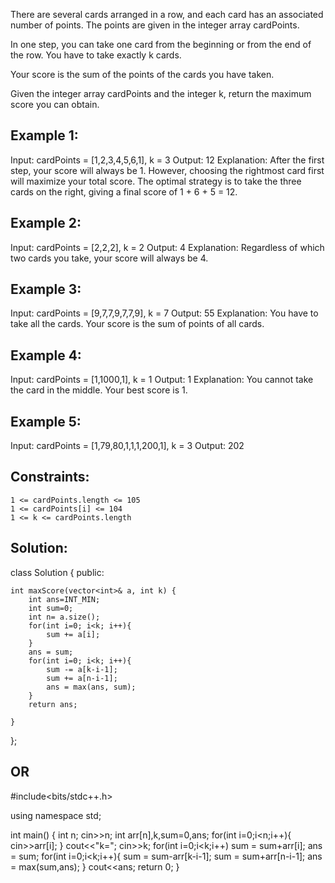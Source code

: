 There are several cards arranged in a row, and each card has an associated number of points. The points are given in the integer array cardPoints.

In one step, you can take one card from the beginning or from the end of the row. You have to take exactly k cards.

Your score is the sum of the points of the cards you have taken.

Given the integer array cardPoints and the integer k, return the maximum score you can obtain.

 

Example 1:
----
Input: cardPoints = [1,2,3,4,5,6,1], k = 3
Output: 12
Explanation: After the first step, your score will always be 1. However, choosing the rightmost card first will maximize your total score. The optimal strategy is to take the three cards on the right, giving a final score of 1 + 6 + 5 = 12.

Example 2:
----
Input: cardPoints = [2,2,2], k = 2
Output: 4
Explanation: Regardless of which two cards you take, your score will always be 4.

Example 3:
----
Input: cardPoints = [9,7,7,9,7,7,9], k = 7
Output: 55
Explanation: You have to take all the cards. Your score is the sum of points of all cards.

Example 4:
---
Input: cardPoints = [1,1000,1], k = 1
Output: 1
Explanation: You cannot take the card in the middle. Your best score is 1. 

Example 5:
----
Input: cardPoints = [1,79,80,1,1,1,200,1], k = 3
Output: 202

 

Constraints:
----

    1 <= cardPoints.length <= 105
    1 <= cardPoints[i] <= 104
    1 <= k <= cardPoints.length

Solution:
-----

class Solution {
public:

    int maxScore(vector<int>& a, int k) {
        int ans=INT_MIN;
        int sum=0;
        int n= a.size();
        for(int i=0; i<k; i++){
            sum += a[i];
        }
        ans = sum;
        for(int i=0; i<k; i++){
            sum -= a[k-i-1];
            sum += a[n-i-1];
            ans = max(ans, sum);
        }
        return ans;
        
    }
   };
   
   OR
   ---
   
   #include<bits/stdc++.h>
   
using namespace std;

int main()
{
    int n;
    cin>>n;
    int arr[n],k,sum=0,ans;
    for(int i=0;i<n;i++){
        cin>>arr[i];
    }
    cout<<"k=";
    cin>>k;
    for(int i=0;i<k;i++)
        sum = sum+arr[i];
    ans = sum;
    for(int i=0;i<k;i++){
        sum = sum-arr[k-i-1];
        sum = sum+arr[n-i-1];
        ans = max(sum,ans);
    }
    cout<<ans;
    return 0;
}
